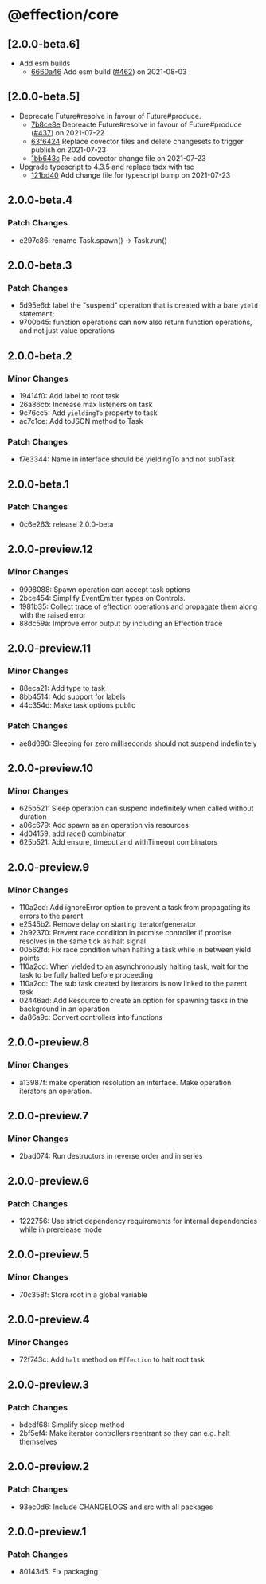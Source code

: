# @effection/core

## \[2.0.0-beta.6]

- Add esm builds
  - [6660a46](https://github.com/thefrontside/effection/commit/6660a466a50c9b9c36829c2d52448ebbc0e7e6fb) Add esm build ([#462](https://github.com/thefrontside/effection/pull/462)) on 2021-08-03

## \[2.0.0-beta.5]

- Deprecate Future#resolve in favour of Future#produce.
  - [7b8ce8e](https://github.com/thefrontside/effection/commit/7b8ce8ef1d46ddf10806d51b3f0ed1ef14e8f9cd) Depreacte Future#resolve in favour of Future#produce ([#437](https://github.com/thefrontside/effection/pull/437)) on 2021-07-22
  - [63f6424](https://github.com/thefrontside/effection/commit/63f64243373ae6c320b9a7564db666ca7efbb597) Replace covector files and delete changesets to trigger publish on 2021-07-23
  - [1bb643c](https://github.com/thefrontside/effection/commit/1bb643c0f1cfac5b849e3622c274ef0c04a93717) Re-add covector change file on 2021-07-23
- Upgrade typescript to 4.3.5 and replace tsdx with tsc
  - [121bd40](https://github.com/thefrontside/effection/commit/121bd40e17609a82bce649c5fed34ee0754681b7) Add change file for typescript bump on 2021-07-23

## 2.0.0-beta.4

### Patch Changes

- e297c86: rename Task.spawn() -> Task.run()

## 2.0.0-beta.3

### Patch Changes

- 5d95e6d: label the "suspend" operation that is created with a bare `yield` statement;
- 9700b45: function operations can now also return function operations, and not
  just value operations

## 2.0.0-beta.2

### Minor Changes

- 19414f0: Add label to root task
- 26a86cb: Increase max listeners on task
- 9c76cc5: Add `yieldingTo` property to task
- ac7c1ce: Add toJSON method to Task

### Patch Changes

- f7e3344: Name in interface should be yieldingTo and not subTask

## 2.0.0-beta.1

### Patch Changes

- 0c6e263: release 2.0.0-beta

## 2.0.0-preview.12

### Minor Changes

- 9998088: Spawn operation can accept task options
- 2bce454: Simplify EventEmitter types on Controls.
- 1981b35: Collect trace of effection operations and propagate them along with the raised error
- 88dc59a: Improve error output by including an Effection trace

## 2.0.0-preview.11

### Minor Changes

- 88eca21: Add type to task
- 8bb4514: Add support for labels
- 44c354d: Make task options public

### Patch Changes

- ae8d090: Sleeping for zero milliseconds should not suspend indefinitely

## 2.0.0-preview.10

### Minor Changes

- 625b521: Sleep operation can suspend indefinitely when called without duration
- a06c679: Add spawn as an operation via resources
- 4d04159: add race() combinator
- 625b521: Add ensure, timeout and withTimeout combinators

## 2.0.0-preview.9

### Minor Changes

- 110a2cd: Add ignoreError option to prevent a task from propagating its errors to the parent
- e2545b2: Remove delay on starting iterator/generator
- 2b92370: Prevent race condition in promise controller if promise resolves in the same tick as halt signal
- 00562fd: Fix race condition when halting a task while in between yield points
- 110a2cd: When yielded to an asynchronously halting task, wait for the task to be fully halted before proceeding
- 110a2cd: The sub task created by iterators is now linked to the parent task
- 02446ad: Add Resource to create an option for spawning tasks in the background in an operation
- da86a9c: Convert controllers into functions

## 2.0.0-preview.8

### Minor Changes

- a13987f: make operation resolution an interface. Make operation iterators
  an operation.

## 2.0.0-preview.7

### Minor Changes

- 2bad074: Run destructors in reverse order and in series

## 2.0.0-preview.6

### Patch Changes

- 1222756: Use strict dependency requirements for internal dependencies while in prerelease mode

## 2.0.0-preview.5

### Minor Changes

- 70c358f: Store root in a global variable

## 2.0.0-preview.4

### Minor Changes

- 72f743c: Add `halt` method on `Effection` to halt root task

## 2.0.0-preview.3

### Patch Changes

- bdedf68: Simplify sleep method
- 2bf5ef4: Make iterator controllers reentrant so they can e.g. halt themselves

## 2.0.0-preview.2

### Patch Changes

- 93ec0d6: Include CHANGELOGS and src with all packages

## 2.0.0-preview.1

### Patch Changes

- 80143d5: Fix packaging

